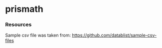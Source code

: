 # prismath

### Resources

Sample csv file was taken from: https://github.com/datablist/sample-csv-files
